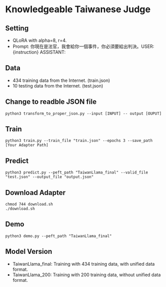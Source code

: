 # Knowledgeable Taiwanese Judge

## Setting
- QLoRA with alpha=8, r=4.
- Prompt: 你現在是法官，我會給你一個事件，你必須要給出判決。USER: {instruction} ASSISTANT:

## Data
- 434 training data from the Internet. (train.json)
- 10  testing  data from the Internet. (test.json)

## Change to readble JSON file
```
python3 transform_to_proper_json.py --input [INPUT] -- output [OUPUT]
```

## Train
```
python3 train.py --train_file "train.json" --epochs 3 --save_path [Your Adapter Path]
```

## Predict
```
python3 predict.py --peft_path "TaiwanLlama_final" --valid_file "test.json" --output_file "output.json"
```

## Download Adapter
```
chmod 744 download.sh
./download.sh
```

## Demo
```
python3 demo.py --peft_path "TaiwanLlama_final"
```
## Model Version
- TaiwanLlama\_final: Training with 434 training data, with unified data format.
- TaiwanLlama\_200: Training with 200 training data, without unified data format.
